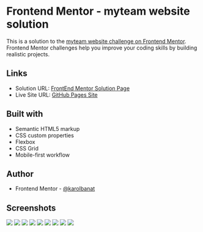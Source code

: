 # Frontend Mentor - myteam website solution

This is a solution to the [myteam website challenge on Frontend Mentor](https://www.frontendmentor.io/challenges/myteam-multipage-website-mxlEauvW). Frontend Mentor challenges help you improve your coding skills by building realistic projects.

## Links

- Solution URL: [FrontEnd Mentor Solution Page](https://your-solution-url.com)
- Live Site URL: [GitHub Pages Site](https://your-live-site-url.com)

## Built with

- Semantic HTML5 markup
- CSS custom properties
- Flexbox
- CSS Grid
- Mobile-first workflow

## Author

- Frontend Mentor - [@karolbanat](https://www.frontendmentor.io/profile/karolbanat)

## Screenshots

![](./screenshots/home-mobile.png)
![](./screenshots/about-mobile.png)
![](./screenshots/contact-mobile.png)
![](./screenshots/home-tablet.png)
![](./screenshots/about-tablet.png)
![](./screenshots/contact-tablet.png)
![](./screenshots/home-desktop.png)
![](./screenshots/about-desktop.png)
![](./screenshots/contact-desktop.png)
